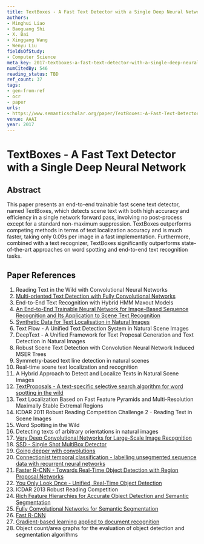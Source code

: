 ```yaml
---
title: TextBoxes - A Fast Text Detector with a Single Deep Neural Network
authors:
- Minghui Liao
- Baoguang Shi
- X. Bai
- Xinggang Wang
- Wenyu Liu
fieldsOfStudy:
- Computer Science
meta_key: 2017-textboxes-a-fast-text-detector-with-a-single-deep-neural-network
numCitedBy: 546
reading_status: TBD
ref_count: 37
tags:
- gen-from-ref
- ocr
- paper
urls:
- https://www.semanticscholar.org/paper/TextBoxes:-A-Fast-Text-Detector-with-a-Single-Deep-Liao-Shi/2883e50279d034e4fe8416734c7393f7c7a8f2e4?sort=total-citations
venue: AAAI
year: 2017
---
```


# TextBoxes - A Fast Text Detector with a Single Deep Neural Network

## Abstract

This paper presents an end-to-end trainable fast scene text detector, named TextBoxes, which detects scene text with both high accuracy and efficiency in a single network forward pass, involving no post-process except for a standard non-maximum suppression. TextBoxes outperforms competing methods in terms of text localization accuracy and is much faster, taking only 0.09s per image in a fast implementation. Furthermore, combined with a text recognizer, TextBoxes significantly outperforms state-of-the-art approaches on word spotting and end-to-end text recognition tasks.

## Paper References

1. Reading Text in the Wild with Convolutional Neural Networks
2. [Multi-oriented Text Detection with Fully Convolutional Networks](2016-multi-oriented-text-detection-with-fully-convolutional-networks)
3. End-to-End Text Recognition with Hybrid HMM Maxout Models
4. [An End-to-End Trainable Neural Network for Image-Based Sequence Recognition and Its Application to Scene Text Recognition](2017-an-end-to-end-trainable-neural-network-for-image-based-sequence-recognition-and-its-application-to-scene-text-recognition)
5. [Synthetic Data for Text Localisation in Natural Images](2016-synthetic-data-for-text-localisation-in-natural-images)
6. Text Flow - A Unified Text Detection System in Natural Scene Images
7. DeepText - A Unified Framework for Text Proposal Generation and Text Detection in Natural Images
8. Robust Scene Text Detection with Convolution Neural Network Induced MSER Trees
9. Symmetry-based text line detection in natural scenes
10. Real-time scene text localization and recognition
11. A Hybrid Approach to Detect and Localize Texts in Natural Scene Images
12. [TextProposals - A text-specific selective search algorithm for word spotting in the wild](2017-textproposals-a-text-specific-selective-search-algorithm-for-word-spotting-in-the-wild)
13. Text Localization Based on Fast Feature Pyramids and Multi-Resolution Maximally Stable Extremal Regions
14. ICDAR 2011 Robust Reading Competition Challenge 2 - Reading Text in Scene Images
15. Word Spotting in the Wild
16. Detecting texts of arbitrary orientations in natural images
17. [Very Deep Convolutional Networks for Large-Scale Image Recognition](2014-vggnet.md)
18. [SSD - Single Shot MultiBox Detector](2016-ssd-net.md)
19. [Going deeper with convolutions](2015-going-deeper-with-convolutions)
20. [Connectionist temporal classification - labelling unsegmented sequence data with recurrent neural networks](2006-connectionist-temporal-classification-labelling-unsegmented-sequence-data-with-recurrent-neural-networks)
21. [Faster R-CNN - Towards Real-Time Object Detection with Region Proposal Networks](2015-faster-r-cnn.md)
22. [You Only Look Once - Unified, Real-Time Object Detection](2016-you-only-look-once-unified-real-time-object-detection)
23. ICDAR 2013 Robust Reading Competition
24. [Rich Feature Hierarchies for Accurate Object Detection and Semantic Segmentation](2014-rich-feature-hierarchies-for-accurate-object-detection-and-semantic-segmentation)
25. [Fully Convolutional Networks for Semantic Segmentation](2017-fully-convolutional-networks-for-semantic-segmentation)
26. [Fast R-CNN](2015-fast-r-cnn)
27. [Gradient-based learning applied to document recognition](1998-lenet5.md)
28. Object count/area graphs for the evaluation of object detection and segmentation algorithms
